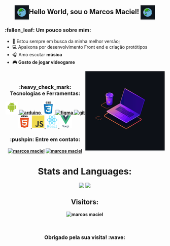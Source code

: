 <h2 align="center"> <img align="center" margin-right="10" src="./imagem/world.gif" width="45" />Hello World, sou o Marcos Maciel! <img align="center" margin-left="10" src="./imagem/world.gif" width="45" /></h2>

<div display="flex">

<h3> :fallen_leaf: Um pouco sobre mim: </h3>

<ul>
<li> 🚀 Estou sempre em busca da minha melhor versão;</li>
<li> 💻 Apaixona por desenvolvimento Front end e criação protótipos</li>
<li> 🎧 Amo escutar <strong>música</strong</li> <li> 🎮 Gosto de jogar <strong>videogame</strong></li>
</ul>

<img  align="right" src="./imagem/ani.gif" width="250" />

</div>

<br>
<h3 align="center"> :heavy_check_mark: Tecnologias e Ferramentas: </h3>
<p align="center">
<a href="https://developer.android.com" target="_blank" rel="noreferrer"> <img
src="https://raw.githubusercontent.com/devicons/devicon/master/icons/android/android-original-wordmark.svg"
alt="android" width="40" height="40" />
</a>
<a href="https://www.arduino.cc/" target="_blank" rel="noreferrer"> <img
src="https://cdn.worldvectorlogo.com/logos/arduino-1.svg" alt="arduino" width="40" height="40" />
</a>
<a href="https://www.w3schools.com/css/" target="_blank" rel="noreferrer"> <img
src="https://raw.githubusercontent.com/devicons/devicon/master/icons/css3/css3-original-wordmark.svg"
alt="css3" width="40" height="40" />
</a>
<a href="https://www.figma.com/" target="_blank" rel="noreferrer"> <img
src="https://www.vectorlogo.zone/logos/figma/figma-icon.svg" alt="figma" width="40" height="40" />
</a>
<a href="https://git-scm.com/" target="_blank" rel="noreferrer"> <img
src="https://www.vectorlogo.zone/logos/git-scm/git-scm-icon.svg" alt="git" width="40" height="40" />
</a>
<a href="https://www.w3.org/html/" target="_blank" rel="noreferrer"> <img
src="https://raw.githubusercontent.com/devicons/devicon/master/icons/html5/html5-original-wordmark.svg"
alt="html5" width="40" height="40" />
</a>
<a href="https://developer.mozilla.org/en-US/docs/Web/JavaScript" target="_blank" rel="noreferrer"> <img
src="https://raw.githubusercontent.com/devicons/devicon/master/icons/javascript/javascript-original.svg"
alt="javascript" width="40" height="40" />
</a>
<a href="https://reactjs.org/" target="_blank" rel="noreferrer"> <img
src="https://raw.githubusercontent.com/devicons/devicon/master/icons/react/react-original-wordmark.svg"
alt="react" width="40" height="40" />
</a>
<a href="https://vuejs.org/" target="_blank" rel="noreferrer"> <img
src="https://raw.githubusercontent.com/devicons/devicon/master/icons/vuejs/vuejs-original-wordmark.svg"
alt="vuejs" width="40" height="40" /> </a> </p>

<h3 align="center"> :pushpin: Entre em contato: </h3>
<div align="center">
<a href="mailto:markomaciell@gmail.com" target="blank"><img align="center"
src="https://upload.wikimedia.org/wikipedia/commons/7/7e/Gmail_icon_%282020%29.svg" alt="marcos maciel"
height="30" width="40" /></a>
<a href="https://www.linkedin.com/in/markomaciell/" target="blank"><img align="center"
src="https://raw.githubusercontent.com/rahuldkjain/github-profile-readme-generator/master/src/images/icons/Social/linked-in-alt.svg"
alt="marcos maciel" height="30" width="40" /></a>


<h1 align="center">Stats and Languages:</h1>
<div display="flex" align="center">
<img margin-right="25" height="150em"
src="https://github-readme-stats.vercel.app/api?username=Marcos26-tech&show_icons=true&theme=dracula" />
<img margin-left="25" height="150em"
src="https://github-readme-stats.vercel.app/api/top-langs/?username=Marcos26-tech&layout=compact&theme=dracula" />
<div />

## Visitors:
<p align="center"> <img
src="https://komarev.com/ghpvc/?username=Marcos26-tech&label=Profile%20views&color=0e75b6&style=flat"
alt="marcos maciel" /> </p>

<br>
<h3 align="center"> Obrigado pela sua visita! :wave: </h3>
</div>
</div>

